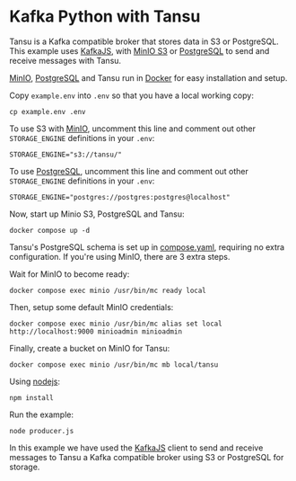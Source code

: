 # Kafka Python with Tansu

Tansu is a Kafka compatible broker that stores data in S3 or PostgreSQL.
This example uses [KafkaJS](https://kafka.js.org),
with [MinIO S3](https://min.io) or [PostgreSQL](https://www.postgresql.org)
to send and receive messages with Tansu.

[MinIO](https://min.io), [PostgreSQL](https://www.postgresql.org) and Tansu
run in [Docker](https://docs.docker.com/desktop/) for easy installation and setup.

Copy `example.env` into `.env` so that you have a local working copy:

```shell
cp example.env .env
```

To use S3 with [MinIO](https://min.io), uncomment this line and comment out
other `STORAGE_ENGINE` definitions in your `.env`:

```
STORAGE_ENGINE="s3://tansu/"
```

To use [PostgreSQL](https://www.postgresql.org), uncomment this line and
comment out other `STORAGE_ENGINE` definitions in your `.env`:

```
STORAGE_ENGINE="postgres://postgres:postgres@localhost"
```

Now, start up Minio S3, PostgreSQL and Tansu:

```shell
docker compose up -d
```

Tansu's PostgreSQL schema is set up in [compose.yaml](./compose.yaml),
requiring no extra configuration. If you're using MinIO, there are 3 extra steps.

Wait for MinIO to become ready:

```shell
docker compose exec minio /usr/bin/mc ready local
```

Then, setup some default MinIO credentials:

```shell
docker compose exec minio /usr/bin/mc alias set local http://localhost:9000 minioadmin minioadmin
```

Finally, create a bucket on MinIO for Tansu:

```shell
docker compose exec minio /usr/bin/mc mb local/tansu
```

Using [nodejs](https://nodejs.org/):

```shell
npm install
```

Run the example:

```shell
node producer.js
```

In this example we have used the [KafkaJS](https://kafka.js.org)
client to send and receive messages to Tansu a Kafka compatible broker using
S3 or PostgreSQL for storage.
